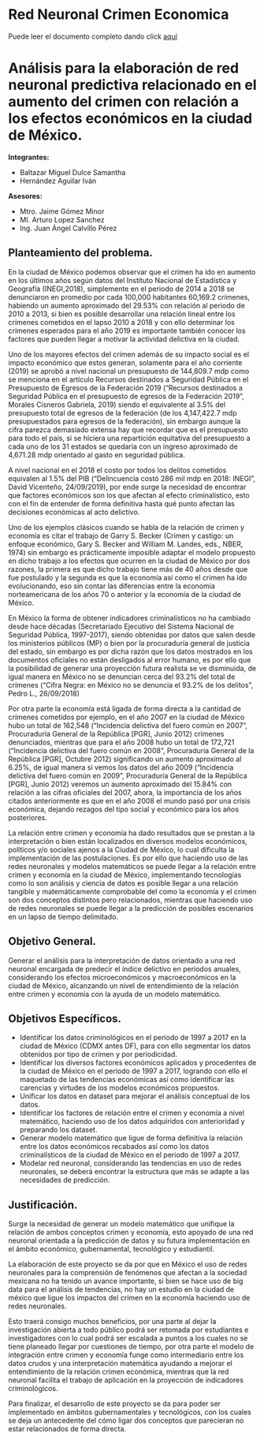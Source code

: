# Red Neuronal Crimen Economica

Puede leer el documento completo dando click <a href="https://docs.google.com/document/d/e/2PACX-1vQqGhFT0uG4lPsA3te183xlFZ4bTJ6bCeJHiX12FNZ0Eie8SKc2ghewh_ErLmMIyyaHCudl80tR7Sug/pub">aquí</a>

<h1>Análisis para la elaboración de red neuronal predictiva relacionado en el aumento del crimen con relación a los efectos económicos en la ciudad de México.</h1>



<b>Integrantes:</b>
<ul>
  <li>Baltazar Miguel Dulce Samantha</li>
  <li>Hernández Aguilar Iván</li>
</ul>
<b>Asesores:</b>
  <ul>
    <li>Mtro. Jaime Gómez Minor</li>
    <li>MI. Arturo Lopez Sanchez</li>
    <li>Ing. Juan Ángel Calvillo Pérez</li>
  </ul>


<h2>Planteamiento del problema.</h2>

<p>En la ciudad de México podemos observar que el crimen ha ido en aumento en los últimos años según datos del Instituto Nacional de Estadística y Geografía (INEGI,2018), simplemente en el periodo de 2014 a 2018 se denunciaron en promedio por cada 100,000 habitantes 60,169.2 crímenes, habiendo un aumento aproximado del 29.53% con relación al periodo de 2010 a 2013, si bien es posible desarrollar una relación lineal entre los crímenes cometidos en el lapso 2010 a 2018 y con ello determinar los crímenes esperados para el año 2019 es importante también conocer los factores que pueden llegar a motivar la actividad delictiva en la ciudad.</p>

<p>Uno de los mayores efectos del crimen además de su impacto social es el impacto económico que estos generan, solamente para el año corriente (2019) se aprobó a nivel nacional un presupuesto de 144,809.7 mdp como se menciona en el artículo Recursos destinados a Seguridad Pública en el Presupuesto de Egresos de la Federación 2019 (“Recursos destinados a Seguridad Pública en el presupuesto de egresos de la Federación 2019”, Morales Cisneros Gabriela, 2019) siendo el equivalente al 3.5% del presupuesto total de egresos de la federación (de los 4,147,422.7 mdp presupuestados para egresos de la federación), sin embargo aunque la cifra parezca demasiado extensa hay que recordar que es el presupuesto para todo el país, si se hiciera una repartición equitativa del presupuesto a cada uno  de los 31 estados se quedaría con un ingreso aproximado de 4,671.28 mdp orientado al gasto en seguridad pública.</p>

<p>A nivel nacional en el 2018 el costo por todos los delitos cometidos equivalen al 1.5% del PIB (“Delincuencia costó 286 mil mdp en 2018: INEGI”, David Vicenteño, 24/09/2019), por ende surge la necesidad de encontrar que factores económicos son los que afectan al efecto criminalístico, esto con el fin de entender de forma definitiva hasta qué punto afectan las decisiones económicas al acto delictivo.</p>

<p>Uno de los ejemplos clásicos cuando se habla de la relación de crimen y economía es citar el trabajo de Garry S. Becker (Crimen y castigo: un enfoque económico, Gary S. Becker and William M. Landes, eds., NBER, 1974) sin embargo es prácticamente imposible adaptar el modelo propuesto en dicho trabajo a los efectos que ocurren en la ciudad de México por dos razones, la primera es que dicho trabajo tiene más de 40 años desde que fue postulado y la segunda es que la economía así como el crimen ha ido evolucionando, eso sin contar las diferencias entre la economía norteamericana de los años 70 o anterior y la economía de la ciudad de México.</p>

<p>En México la forma de obtener indicadores criminalísticos no ha cambiado desde hace décadas (Secretariado Ejecutivo del Sistema Nacional de Seguridad Pública, 1997-2017), siendo obtenidas por  datos que salen desde los ministerios públicos (MP) o bien por la procuraduría general de justicia del estado, sin embargo es por dicha razón que los datos mostrados en los documentos oficiales no están desligados al error humano, es por ello que la posibilidad de generar una proyección futura realista se ve disminuida, de igual manera en México no se denuncian cerca del 93.2% del total de crímenes (“Cifra Negra: en México no se denuncia el 93.2% de los delitos”, Pedro L., 26/09/2018)</p>

<p>Por otra parte la economía está ligada de forma directa a la cantidad de crímenes cometidos por ejemplo, en el año 2007 en la ciudad de México hubo un total de 162,548 (“Incidencia delictiva del fuero común en 2007”, Procuraduría General de la República [PGR], Junio 2012) crímenes denunciados, mientras que para el año 2008 hubo un total de 172,721 (“Incidencia delictiva del fuero común en 2008”, Procuraduría General de la República [PGR], Octubre 2012) significando un aumento aproximado al 6.25%, de igual manera si vemos los datos del año 2009 (“Incidencia delictiva del fuero común en 2009”, Procuraduría General de la República [PGR], Junio 2012) veremos un aumento aproximado del 15.84% con relación a las cifras oficiales del 2007, ahora, la importancia de los años citados anteriormente es que en el año 2008 el mundo pasó por una crisis económica, dejando rezagos del tipo social y económico para los años posteriores.</p>

<p>La relación entre crimen y economía ha dado resultados que se prestan a la interpretación o bien están localizados en diversos modelos económicos, políticos y/o sociales ajenos a la Ciudad de México, lo cual dificulta la implementación de las postulaciones. Es por ello que haciendo uso de las redes neuronales y modelos matemáticos se puede llegar a la relación entre crimen y economía en la ciudad de México, implementando tecnologías como lo son análisis y ciencia de datos es posible llegar a una relación tangible y matemáticamente comprobable del como la economía y el crimen son dos conceptos distintos pero relacionados, mientras que haciendo uso de redes neuronales se puede llegar a la predicción de posibles escenarios en un lapso de tiempo delimitado.</p>

<h2>Objetivo General.</h2>

<p>Generar el análisis para la interpretación de datos orientado a una red neuronal encargada de predecir el índice delictivo en periodos anuales, considerando los efectos microeconómicos y macroeconómicos en la ciudad de México, alcanzando un nivel de entendimiento de la relación entre crimen y economía con la ayuda de un modelo matemático.</p>

<h2>Objetivos Específicos.</h2>
<ul>
<li>Identificar los datos criminológicos en el periodo de 1997 a 2017 en la ciudad de México (CDMX antes DF), para con ello segmentar los datos obtenidos por tipo de crimen y por periodicidad.</li>
<li>Identificar los diversos factores económicos aplicados y procedentes de la ciudad de México en el periodo de 1997 a 2017, logrando con ello el maquetado de las tendencias económicas así como identificar las carencias y virtudes de los modelos económicos propuestos.</li>
<li>Unificar los datos en dataset para mejorar el análisis conceptual de los datos. </li>
<li>Identificar los factores de relación entre el crimen y economía a nivel matemático,  haciendo uso de los datos adquiridos con anterioridad y preparando los dataset.</li>
<li>Generar modelo matemático que ligue de forma definitiva la relación entre los datos económicos recabados así como los datos criminalísticos de la ciudad de México en el periodo de 1997 a 2017. </li>
<li>Modelar red neuronal, considerando las tendencias en uso de redes neuronales, se deberá encontrar la estructura que más se adapte a las necesidades de predicción.</li>
</ul>

<h2>Justificación.</h2>
 
<p>Surge la necesidad de generar un modelo matemático que unifique la relación de ambos conceptos crimen y economía, esto apoyado de una red neuronal orientada a la predicción de datos y su futura implementación en el ámbito económico, gubernamental, tecnológico y estudiantil.</p>

<p>La elaboración de este proyecto se da por que en México el uso de redes neuronales para la comprensión de fenómenos que afectan a la sociedad mexicana no ha tenido un avance importante, si bien se hace uso de big data para el análisis de tendencias, no hay un estudio en la ciudad de méxico que ligue los impactos del crimen en la economía haciendo uso de redes neuronales.</p>

<p>Esto traerá consigo muchos beneficios, por una parte al dejar la investigación abierta a todo público podrá ser retomada por estudiantes e investigadores con lo cual podrá ser escalada a puntos a los cuales no se tiene planeado llegar por cuestiones de tiempo, por otra parte el modelo de integración entre crimen y economía funge como intermediario entre los datos crudos y una interpretación matemática ayudando a mejorar el entendimiento de la relación crimen económica, mientras que la red neuronal facilita el trabajo de aplicación en la proyección de indicadores criminológicos.</p>

<p>Para finalizar, el desarrollo de este proyecto se da para poder ser implementado en ámbitos gubernamentales y tecnológicos, con los cuales se deja un antecedente del cómo ligar dos conceptos que parecieran no estar relacionados de forma directa.</p>
